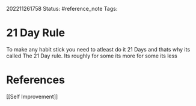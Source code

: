 202211261758
Status: #reference_note 
Tags:

# 21 Day Rule
To make any habit stick you need to atleast do it 21 Days and thats why its called The 21 Day rule.
Its roughly for some its more for some its less

# References
[[Self Improvement]]
